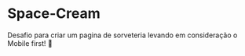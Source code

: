 # Space-Cream
 Desafio para criar um pagina de sorveteria levando em consideração o Mobile first! 🍦
